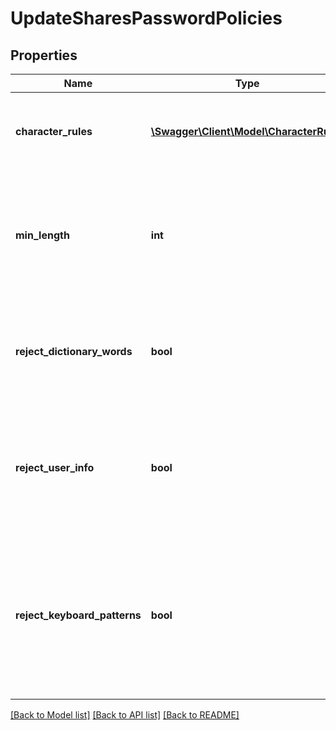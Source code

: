 # UpdateSharesPasswordPolicies

## Properties
Name | Type | Description | Notes
------------ | ------------- | ------------- | -------------
**character_rules** | [**\Swagger\Client\Model\CharacterRules**](CharacterRules.md) | Properties of character related password policies | [optional] 
**min_length** | **int** | Minimum number of characters a password must contain (must be between &#x60;1&#x60; and &#x60;1024&#x60;) | [optional] 
**reject_dictionary_words** | **bool** | Determines whether a password must NOT contain word(s) from a dictionary | [optional] 
**reject_user_info** | **bool** | Determines whether a password must NOT contain user info (first name, last name, email, user name) | [optional] 
**reject_keyboard_patterns** | **bool** | Determines whether a password must NOT contain keyboard patterns (e.g. &#x60;qwertz&#x60;, &#x60;asdf&#x60;) (min. 4 character pattern) | [optional] 

[[Back to Model list]](../README.md#documentation-for-models) [[Back to API list]](../README.md#documentation-for-api-endpoints) [[Back to README]](../README.md)


